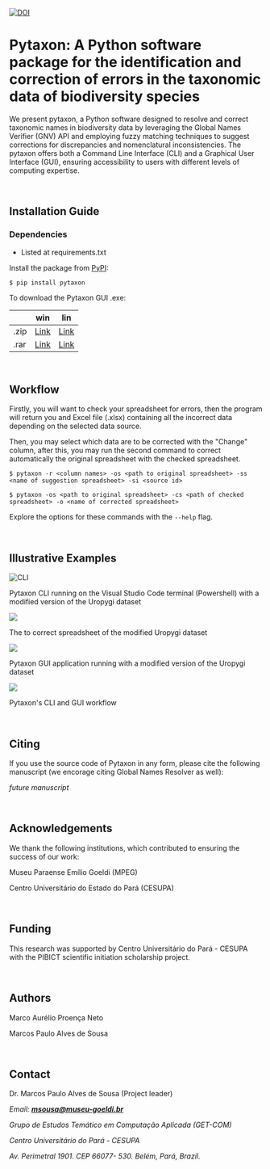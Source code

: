 [![DOI](https://zenodo.org/badge/DOI/10.5281/zenodo.14457929.svg)](https://doi.org/10.5281/zenodo.14457929)

# Pytaxon: A Python software package for the identification and correction of errors in the taxonomic data of biodiversity species

We present pytaxon, a Python software designed to resolve and correct taxonomic names in biodiversity data by leveraging the Global Names Verifier (GNV) API and employing fuzzy matching techniques to suggest corrections for discrepancies and nomenclatural inconsistencies. The pytaxon offers both a Command Line Interface (CLI) and a Graphical User Interface (GUI), ensuring accessibility to users with different levels of computing expertise.

<br>

## Installation Guide
### Dependencies
* Listed at requirements.txt

Install the package from [PyPI](https://pypi.org/project/pytaxon/):
```
$ pip install pytaxon
```
To download the Pytaxon GUI .exe: 

|      | win                                                          | lin                                                          |
| ---- | ------------------------------------------------------------ | ------------------------------------------------------------ |
| .zip | [Link](https://drive.google.com/file/d/1TBxId32jCaKABDWoAVJbjG18jnMMvzqy/view?usp=sharing) | [Link](https://drive.google.com/file/d/1TBxId32jCaKABDWoAVJbjG18jnMMvzqy/view?usp=sharing) |
| .rar | [Link](https://drive.google.com/file/d/1y8EONhv_nPQ7bSE1CeGTRcDFGa2BttkL/view?usp=sharing) | [Link](https://drive.google.com/file/d/1y8EONhv_nPQ7bSE1CeGTRcDFGa2BttkL/view?usp=sharing) |

<br>

## Workflow
Firstly, you will want to check your spreadsheet for errors, then the program will return you and Excel file (.xlsx) containing all the incorrect data depending on the selected data source.

Then, you may select which data are to be corrected with the "Change" column, after this, you may run the  second command to correct automatically the original spreadsheet with the checked spreadsheet.

```
$ pytaxon -r <column names> -os <path to original spreadsheet> -ss <name of suggestion spreadsheet> -si <source id>

$ pytaxon -os <path to original spreadsheet> -cs <path of checked spreadsheet> -o <name of corrected spreadsheet>
```
Explore the options for these commands with the `--help` flag.

<br>

## Illustrative Examples

![CLI](https://raw.githubusercontent.com/pytaxon/pytaxon-cli/main/assets/image1.png)

Pytaxon CLI running on the Visual Studio Code terminal (Powershell) with a modified version of the Uropygi dataset

![](https://raw.githubusercontent.com/pytaxon/pytaxon-cli/main/assets/image2.png)


The to correct spreadsheet of the modified Uropygi dataset

![](https://raw.githubusercontent.com/pytaxon/pytaxon-cli/main/assets/image4.png)

Pytaxon GUI application running with a modified version of the Uropygi dataset

![](https://raw.githubusercontent.com/pytaxon/pytaxon-cli/main/assets/image3.png)

Pytaxon's CLI and GUI workflow

<br>

## Citing

If you use the source code of Pytaxon in any form, please cite the following manuscript (we encorage citing Global Names Resolver as well):

_future manuscript_

<br>

## Acknowledgements

We thank the following institutions, which contributed to ensuring the success of our work:

Museu Paraense Emílio Goeldi (MPEG)

Centro Universitário do Estado do Pará (CESUPA)

<br>

## Funding

This research was supported  by Centro Universitário do Pará - CESUPA with the PIBICT scientific initiation scholarship project.

<br>

## Authors

Marco Aurélio Proença Neto

Marcos Paulo Alves de Sousa

<br>

## Contact

Dr. Marcos Paulo Alves de Sousa (Project leader)

_Email: **msousa@museu-goeldi.br**_

_Grupo de Estudos Temático em Computação Aplicada (GET-COM)_

_Centro Universitário do Pará - CESUPA_

_Av. Perimetral 1901. CEP 66077- 530. Belém, Pará, Brazil._
